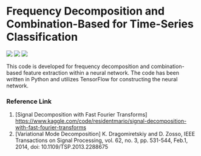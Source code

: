 # Frequency Decomposition and Combination-Based for Time-Series Classification
<p align="left">
  <img src="https://img.shields.io/badge/Python-3776AB?style=flat&logo=Python&logoColor=white"/>
  <img src="https://img.shields.io/badge/TensorFlow-FF6F00?style=flat&logo=TensorFlow&logoColor=white"/>
  <img src="https://img.shields.io/badge/Jupyter-F37626?style=flat&logo=Jupyter&logoColor=white"/>
</p>

This code is developed for frequency decomposition and combination-based feature extraction within a neural network.
The code has been written in Python and utilizes TensorFlow for constructing the neural network.

### Reference Link
1. [Signal Decomposition with Fast Fourier Transforms] 
   https://www.kaggle.com/code/residentmario/signal-decomposition-with-fast-fourier-transforms
2. [Variational Mode Decomposition]
   K. Dragomiretskiy and D. Zosso, IEEE Transactions on Signal Processing, vol. 62, no. 3, pp. 531-544, Feb.1, 2014, doi: 10.1109/TSP.2013.2288675
